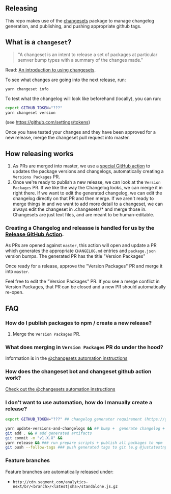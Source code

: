 ## Releasing

This repo makes use of the [changesets](https://github.com/changesets/changesets) package to manage changelog generation, and publishing, and pushing appropriate github tags.
## What is a `changeset`?
> "A changeset is an intent to release a set of packages at particular semver bump types with a summary of the changes made."

Read: [An introduction to using changesets](https://github.com/changesets/changesets/blob/main/docs/intro-to-using-changesets.md).





To see what changes are going into the next release, run:
```
yarn changeset info
```
To test what the changelog will look like beforehand (locally), you can run:
```bash
export GITHUB_TOKEN="???"
yarn changeset version
```
(see https://github.com/settings/tokens)

Once you have tested your changes and they have been approved for a new release, merge the changeset pull request into master.



## How releasing works
1. As PRs are merged into master, we use a [special GitHub action](https://github.com/changesets/action) to updates the package versions and changelogs, automatically creating a `Versions Packages` PR.
2. Once we're ready to publish a new release, we can look at the `Version Packages` PR. If we like the way the Changelog looks, we can merge it in right there. If we want to edit the generated changelog, we can edit the changelog directly on that PR and then merge. If we aren't ready to merge things in and we want to add more detail to a changeset, we can always edit the changeset in .changesets/* and merge those in. Changesets are just text files, and are meant to be human-editable.

### Creating a Changelog and releasse is handled for us by the [Release GitHub Action](https://github.com/changesets/action).

As PRs are opened against `master`, this action will open and update a PR which generates the appropriate `CHANGELOG.md` entries and `package.json` version bumps.
The generated PR has the title "Version Packages"

Once ready for a release, approve the "Version Packages" PR and merge it into `master`.

Feel free to edit the "Version Packages" PR. If you see a merge conflict in Version Packages, that PR can be closed and a new PR should automatically re-open.

## FAQ

### How do I publish packages to npm / create a new release?
1. Merge the `Version Packages` PR.

### What does merging in `Version Packages` PR do under the hood?
Information is in the [@changesets automation instructions](https://github.com/changesets/changesets/blob/main/docs/automating-changesets.md#how-do-i-run-the-version-and-publish-commands)

### How does the changeset bot and changeset github action work?
[Check out the @changesets automation instructions](https://github.com/changesets/changesets/blob/main/docs/automating-changesets.md#automating-changesets)


### I don't want to use automation, how do I manually create a release?

```bash
export GITHUB_TOKEN="???" ## changelog generator requirement (https://github.com/settings/tokens)

yarn update-versions-and-changelogs && ## bump +  generate changelog + delete old changesets
git add . && # add generated artifacts
git commit -m "v1.X.X" &&
yarn release && ### run prepare scripts + publish all packages to npm
git push --follow-tags ### push generated tags to git (e.g @justatestnpmpublish/analytics-next@1.X.X)
```

### Feature branches

Feature branches are automatically released under:

- `http://cdn.segment.com/analytics-next/br/<branch>/<latest|sha>/standalone.js.gz`
